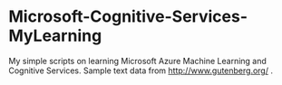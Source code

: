 # Microsoft-Cognitive-Services-MyLearning
My simple scripts on learning Microsoft Azure Machine Learning and Cognitive Services. Sample text data from http://www.gutenberg.org/ .
